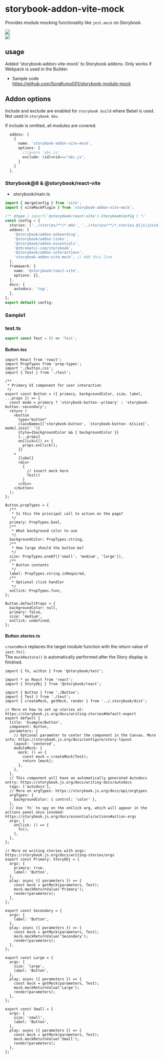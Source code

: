 # storybook-addon-vite-mock

Provides module mocking functionality like `jest.mock` on Storybook.

![](https://raw.githubusercontent.com/ReactLibraries/storybook-addon-module-mock/master/document/image/image01.png)  
![](https://raw.githubusercontent.com/ReactLibraries/storybook-addon-module-mock/master/document/image/image02.png)

## usage

Added 'storybook-addon-vite-mock' to Storybook addons.
Only works if Webpack is used in the Builder.

- Sample code  
  https://github.com/SoraKumo001/storybook-module-mock

## Addon options

Include and exclude are enabled for `storybook build` where Babel is used.
Not used in `storybook dev`.

If include is omitted, all modules are covered.

```ts
  addons: [
    {
      name: 'storybook-addon-vite-mock',
      options: {
        //ignore 'abc.js'
        exclude: (id)=>id==="abc.js",
      }
    }
  ],
```

### Storybook@8 & @storybook/react-vite

- .storybook/main.ts

```ts
import { mergeConfig } from 'vite';
import { viteMockPlugin } from 'storybook-addon-vite-mock';

/** @type { import('@storybook/react-vite').StorybookConfig } */
const config = {
  stories: ['../stories/**/*.mdx', '../stories/**/*.stories.@(js|jsx|mjs|ts|tsx)'],
  addons: [
    '@storybook/addon-onboarding',
    '@storybook/addon-links',
    '@storybook/addon-essentials',
    '@chromatic-com/storybook',
    '@storybook/addon-interactions',
    'storybook-addon-vite-mock', // Add this line
  ],
  framework: {
    name: '@storybook/react-vite',
    options: {},
  },
  docs: {
    autodocs: 'tag',
  },
};
export default config;
```

### Sample1

### test.ts

```ts
export const Test = () => 'Test';
```

#### Button.tsx

```tsx
import React from 'react';
import PropTypes from 'prop-types';
import './button.css';
import { Test } from './test';

/**
 * Primary UI component for user interaction
 */
export const Button = ({ primary, backgroundColor, size, label, ...props }) => {
  const mode = primary ? 'storybook-button--primary' : 'storybook-button--secondary';
  return (
    <button
      type="button"
      className={['storybook-button', `storybook-button--${size}`, mode].join(' ')}
      style={backgroundColor && { backgroundColor }}
      {...props}
      onClick={() => {
        props.onClick();
      }}
    >
      {label}
      <div>
        {
          // insert mock here
          Test()
        }
      </div>
    </button>
  );
};

Button.propTypes = {
  /**
   * Is this the principal call to action on the page?
   */
  primary: PropTypes.bool,
  /**
   * What background color to use
   */
  backgroundColor: PropTypes.string,
  /**
   * How large should the button be?
   */
  size: PropTypes.oneOf(['small', 'medium', 'large']),
  /**
   * Button contents
   */
  label: PropTypes.string.isRequired,
  /**
   * Optional click handler
   */
  onClick: PropTypes.func,
};

Button.defaultProps = {
  backgroundColor: null,
  primary: false,
  size: 'medium',
  onClick: undefined,
};
```

#### Button.stories.ts

`createMock` replaces the target module function with the return value of `jest.fn()`.  
The `mockRestore()` is automatically performed after the Story display is finished.

```tsx
import { fn, within } from '@storybook/test';

import * as React from 'react';
import { StoryObj } from '@storybook/react';

import { Button } from './Button';
import { Test } from './test';
import { createMock, getMock, render } from '../.storybook/dist';

// More on how to set up stories at: https://storybook.js.org/docs/writing-stories#default-export
export default {
  title: 'Example/Button',
  component: Button,
  parameters: {
    // Optional parameter to center the component in the Canvas. More info: https://storybook.js.org/docs/configure/story-layout
    layout: 'centered',
    moduleMock: {
      mock: () => {
        const mock = createMock(Test);
        return [mock];
      },
    },
  },
  // This component will have an automatically generated Autodocs entry: https://storybook.js.org/docs/writing-docs/autodocs
  tags: ['autodocs'],
  // More on argTypes: https://storybook.js.org/docs/api/argtypes
  argTypes: {
    backgroundColor: { control: 'color' },
  },
  // Use `fn` to spy on the onClick arg, which will appear in the actions panel once invoked: https://storybook.js.org/docs/essentials/actions#action-args
  args: {
    onClick: () => {
      fn();
    },
  },
};

// More on writing stories with args: https://storybook.js.org/docs/writing-stories/args
export const Primary: StoryObj = {
  args: {
    primary: true,
    label: 'Button',
  },
  play: async ({ parameters }) => {
    const mock = getMock(parameters, Test);
    mock.mockReturnValue('Primary');
    render(parameters);
  },
};

export const Secondary = {
  args: {
    label: 'Button',
  },
  play: async ({ parameters }) => {
    const mock = getMock(parameters, Test);
    mock.mockReturnValue('Secondary');
    render(parameters);
  },
};

export const Large = {
  args: {
    size: 'large',
    label: 'Button',
  },
  play: async ({ parameters }) => {
    const mock = getMock(parameters, Test);
    mock.mockReturnValue('Large');
    render(parameters);
  },
};

export const Small = {
  args: {
    size: 'small',
    label: 'Button',
  },
  play: async ({ parameters }) => {
    const mock = getMock(parameters, Test);
    mock.mockReturnValue('Small');
    render(parameters);
  },
};
```
